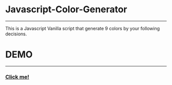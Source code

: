 # Javascript-Color-Generator

***

This is a Javascript Vanilla script that generate 9 colors by your following decisions.

# DEMO
***

### [Click me!](https://jsfiddle.net/qt0ep2gj/)

